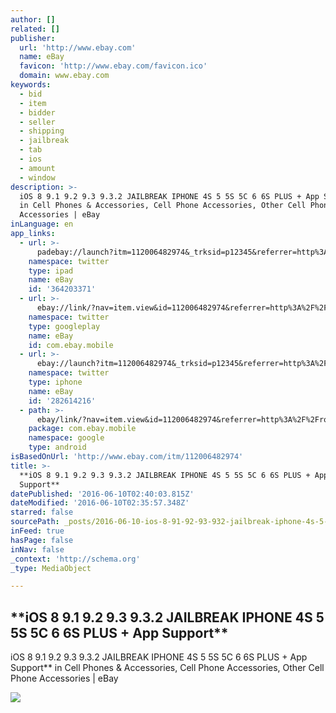 ```yaml
---
author: []
related: []
publisher:
  url: 'http://www.ebay.com'
  name: eBay
  favicon: 'http://www.ebay.com/favicon.ico'
  domain: www.ebay.com
keywords:
  - bid
  - item
  - bidder
  - seller
  - shipping
  - jailbreak
  - tab
  - ios
  - amount
  - window
description: >-
  iOS 8 9.1 9.2 9.3 9.3.2 JAILBREAK IPHONE 4S 5 5S 5C 6 6S PLUS + App Support**
  in Cell Phones & Accessories, Cell Phone Accessories, Other Cell Phone
  Accessories | eBay
inLanguage: en
app_links:
  - url: >-
      padebay://launch?itm=112006482974&_trksid=p12345&referrer=http%3A%2F%2Frover.ebay.com%2Frover%2F1%2F711-81568-27276-12%2F16%3F
    namespace: twitter
    type: ipad
    name: eBay
    id: '364203371'
  - url: >-
      ebay://link/?nav=item.view&id=112006482974&referrer=http%3A%2F%2Frover.ebay.com%2Frover%2F1%2F711-81568-27276-12%2F16%3F&min_version=17
    namespace: twitter
    type: googleplay
    name: eBay
    id: com.ebay.mobile
  - url: >-
      ebay://launch?itm=112006482974&_trksid=p12345&referrer=http%3A%2F%2Frover.ebay.com%2Frover%2F1%2F711-81568-27276-12%2F16%3F
    namespace: twitter
    type: iphone
    name: eBay
    id: '282614216'
  - path: >-
      ebay/link/?nav=item.view&id=112006482974&referrer=http%3A%2F%2Frover.ebay.com%2Froverns%2F1%2F711-13271-9788-0%3Fmpcl%3Dhttp%253A%252F%252Fwww.ebay.com%252Fitm%252FiOS-8-9-1-9-2-9-3-9-3-2-JAILBREAK-IPHONE-4S-5-5S-5C-6-6S-PLUS-App-Support-%252F112006482974%253Fpt%253DLH_DefaultDomain_0
    package: com.ebay.mobile
    namespace: google
    type: android
isBasedOnUrl: 'http://www.ebay.com/itm/112006482974'
title: >-
  **iOS 8 9.1 9.2 9.3 9.3.2 JAILBREAK IPHONE 4S 5 5S 5C 6 6S PLUS + App
  Support**
datePublished: '2016-06-10T02:40:03.815Z'
dateModified: '2016-06-10T02:35:57.348Z'
starred: false
sourcePath: _posts/2016-06-10-ios-8-91-92-93-932-jailbreak-iphone-4s-5-5s-5c-6-6s-p.md
inFeed: true
hasPage: false
inNav: false
_context: 'http://schema.org'
_type: MediaObject

---
```

<article style=""><h1>**iOS 8 9.1 9.2 9.3 9.3.2 JAILBREAK IPHONE 4S 5 5S 5C 6 6S PLUS + App Support**</h1><p>iOS 8 9.1 9.2 9.3 9.3.2 JAILBREAK IPHONE 4S 5 5S 5C 6 6S PLUS + App Support** in Cell Phones &amp; Accessories, Cell Phone Accessories, Other Cell Phone Accessories | eBay</p><img src="http://i.ebayimg.com/images/i/112006482974-0-1/s-l1000.jpg" /></article>